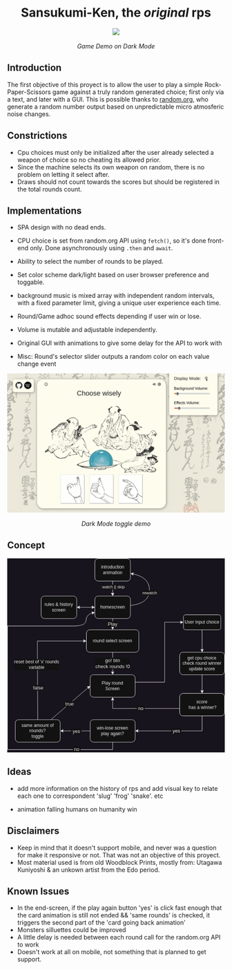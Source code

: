 
<div align="center"> 
<h1>Sansukumi-Ken, the <em>original</em> rps</h1>
<img src="./assets/game.gif" width="750">
<p><em>Game Demo on Dark Mode</em></p>
</div>

## Introduction

The first objective of this proyect is to allow the user to play a simple
Rock-Paper-Scissors game against a truly random generated choice; first only via a text, and later with a GUI.
This is possible thanks to [random.org](https://www.random.org/), who generate a random number output based on unpredictable micro atmosferic noise changes.  

## Constrictions
- Cpu choices must only be initialized after the user already selected a weapon of choice
so no cheating its allowed prior. 
- Since the machine selects its own weapon on random, there is no problem on letting it select after.
- Draws should not count towards the scores but should be registered in the total rounds count.

## Implementations

- SPA design with no dead ends.

- CPU choice is set from random.org API using ```fetch()```, so it's done front-end only. Done asynchronously using ```.then``` and ```await```.

- Ability to select the number of rounds to be played.

- Set color scheme dark/light based on user browser preference and toggable.

- background music is mixed array with independent random intervals, with a fixed parameter limit, giving a unique user experience each time.

- Round/Game adhoc sound effects depending if user win or lose.

- Volume is mutable and adjustable independently.

- Original GUI with animations to give some delay for the API to work with

- Misc: Round's selector slider outputs a random color on each value change event

<div align="center">
<img src="./assets/darklight.gif">
<p><em>Dark Mode toggle demo</em></p>
</div>

## Concept

![](./concept/diagram/rps.drawio.png)

## Ideas

- add more information on the history of rps and add visual key to relate each one to correspondent 'slug' 'frog' 'snake'. etc

- animation falling humans on humanity win

## Disclaimers

- Keep in mind that it doesn't support mobile, and never was a question for make it responsive or not. That was not an objective of this proyect.
- Most material used is from old Woodblock Prints, mostly from: Utagawa Kuniyoshi & an unkown artist from the Edo period.

## Known Issues 

- In the end-screen, if the play again button 'yes' is click fast enough that the card animation is still not ended && 'same rounds' is checked,  it triggers the second part of the 'card going back animation'
- Monsters silluettes could be improved
- A little delay is needed between each round call for the random.org API to work
- Doesn't work at all on mobile, not something that is planned to get support.
